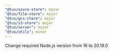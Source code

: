 ```yaml
---
"@tus/azure-store": major
"@tus/file-store": major
"@tus/gcs-store": major
"@tus/s3-store": major
"@tus/server": major
"@tus/utils": minor
---
```


Change required Node.js version from 16 to 20.19.0
